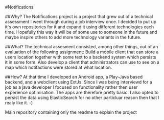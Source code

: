 
#Notifications

##Why?
The Notifications project is a project that grew out of a technical assessment I went through during a job interview once.  I decided to put up it's own repositories for it and expand it using different technologies each time. Hopefully this way it will be of some use to someone in the future and maybe inspire others to add more technology variants in the future.

##What?
The technical assesment consisted, among other things, out of an evaluation of the following assignment:
Build a mobile client that can store a users location together with some text to a backend system which persists it in some form. Also develop a client that administrators can use to see on a map which notifactions were stored at what location.

##How?
At that time I developed an Android app, a  Play-Java based backend, and a webclient using ExtJs. Since I was being interviewd for a job as a java developer I focused on functionality rather then user experience optimisation. The apps are therefore pretty basic. I also opted to persist the data using ElasticSearch for no other particluar reason then that I realy like it. -)

Main repository containing only the readme to explain the project
